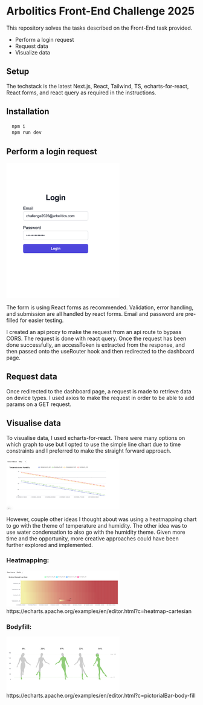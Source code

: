 # Arbolitics Front-End Challenge 2025

This repository solves the tasks described on the Front-End task provided.

- Perform a login request
- Request data
- Visualize data

## Setup

The techstack is the latest Next.js, React, Tailwind, TS, echarts-for-react, React forms, and react query as required in the instructions.

## Installation

```bash
  npm i
  npm run dev
```

## Perform a login request

<img src="./public/login.png" alt="login" width="300" />

The form is using React forms as recommended. Validation, error handling, and submission are all handled by react forms. Email and password are pre-filled for easier testing.

I created an api proxy to make the request from an api route to bypass CORS. The request is done with react query. Once the request has been done successfully, an accessToken is extracted from the response, and then passed onto the useRouter hook and then redirected to the dashboard page.

## Request data

Once redirected to the dashboard page, a request is made to retrieve data on device types. I used axios to make the request in order to be able to add params on a GET request.

## Visualise data

To visualise data, I used echarts-for-react. There were many options on which graph to use but I opted to use the simple line chart due to time constraints and I preferred to make the straight forward approach.

<img src="./public/chart.png" alt="chart" width="300" />

However, couple other ideas I thought about was using a heatmapping chart to go with the theme of temperature and humidity. The other idea was to use water condensation to also go with the humidity theme. Given more time and the opportunity, more creative approaches could have been further explored and implemented.

### Heatmapping:

<img src="./public/heatmap.png" alt="heatmap" width="300" />
https://echarts.apache.org/examples/en/editor.html?c=heatmap-cartesian

### Bodyfill:

<img src="./public/bodyfill.png" alt="bodyfill" width="300" />
https://echarts.apache.org/examples/en/editor.html?c=pictorialBar-body-fill
